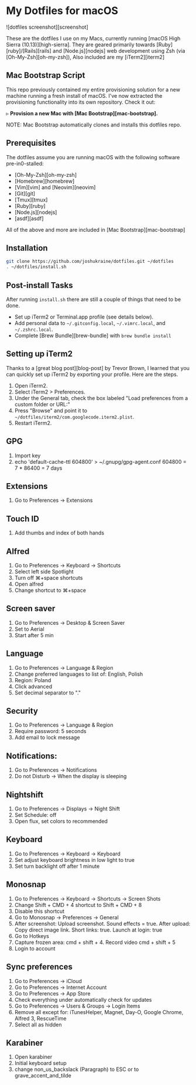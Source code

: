 # My Dotfiles for macOS

![dotfiles screenshot][screenshot]

These are the dotfiles I use on my Macs, currently running [macOS High Sierra (10.13)][high-sierra]. They are geared primarily towards [Ruby][ruby]/[Rails][rails] and [Node.js][nodejs] web development using Zsh (via [Oh-My-Zsh][oh-my-zsh]), Also included are my [iTerm2][iterm2]

## Mac Bootstrap Script

This repo previously contained my entire provisioning solution for a new machine running a fresh install of macOS. I've now extracted the provisioning functionality into its own repository. Check it out:

&#9657; **Provision a new Mac with [Mac Bootstrap][mac-bootstrap].**

NOTE: Mac Bootstrap automatically clones and installs this dotfiles repo.

## Prerequisites

The dotfiles assume you are running macOS with the following software pre-in0-stalled:

* [Oh-My-Zsh][oh-my-zsh]
* [Homebrew][homebrew]
* [Vim][vim] and [Neovim][neovim]
* [Git][git]
* [Tmux][tmux]
* [Ruby][ruby]
* [Node.js][nodejs]
* [asdf][asdf]

All of the above and more are included in [Mac Bootstrap][mac-bootstrap]

## Installation

```sh
git clone https://github.com/joshukraine/dotfiles.git ~/dotfiles
. ~/dotfiles/install.sh
```

## Post-install Tasks

After running `install.sh` there are still a couple of things that need to be done.

* Set up iTerm2 or Terminal.app profile (see details below).
* Add personal data to `~/.gitconfig.local`, `~/.vimrc.local`, and `~/.zshrc.local`.
* Complete [Brew Bundle][brew-bundle] with `brew bundle install`

## Setting up iTerm2

Thanks to a [great blog post][blog-post] by Trevor Brown, I learned that you can quickly set up iTerm2 by exporting your profile. Here are the steps.

1. Open iTerm2.
1. Select iTerm2 > Preferences.
1. Under the General tab, check the box labeled "Load preferences from a custom folder or URL:"
1. Press "Browse" and point it to `~/dotfiles/iterm2/com.googlecode.iterm2.plist`.
1. Restart iTerm2.

## GPG

1. Import key
2. echo 'default-cache-ttl 604800' > ~/.gnupg/gpg-agent.conf
604800 = 7 * 86400 = 7 days

## Extensions

1. Go to Preferences -> Extensions

## Touch ID 

1. Add thumbs and index of both hands

## Alfred

1. Go to Preferences -> Keyboard -> Shortcuts
2. Select left side Spotlight
3. Turn off ⌘+space shortcuts
4. Open alfred
5. Change shortcut to ⌘+space

## Screen saver

1. Go to Preferences -> Desktop & Screen Saver
2. Set to Aerial
3. Start after 5 min

## Language

1. Go to Preferences -> Language & Region
2. Change preferred languages to list of: English, Polish
3. Region: Poland
4. Click advanced
5. Set decimal separator to "."

## Security

1. Go to Preferences -> Language & Region
2. Require password: 5 seconds
3. Add email to lock message

## Notifications:

1. Go to Preferences -> Notifications
2. Do not Disturb -> When the display is sleeping

## Nightshift

1. Go to Preferences -> Displays -> Night Shift
2. Set Schedule: off
3. Open flux, set colors to recommended

## Keyboard

1. Go to Preferences -> Keyboard -> Keyboard
2. Set adjust keyboard brightness in low light to true
3. Set turn backlight off after 1 minute

## Monosnap

1. Go to Preferences -> Keyboard -> Shortcuts -> Screen Shots
2. Change Shift + CMD + 4 shortcut to Shift + CMD + 8 
3. Disable this shortcut
4. Go to Monosnap -> Preferences -> General
5. After screenshot: Upload screenshot. Sound effects = true. After upload: Copy direct image link. Short links: true. Launch at login: true
6. Go to Hotkeys
7.  Capture frozen area: cmd + shift + 4. Record video cmd + shift + 5
8. Login to account

## Sync preferences

1. Go to Preferences -> iCloud 
2. Go to Preferences -> Internet Account
3. Go to Preferences -> App Store
4. Check everything under automatically check for updates
5. Go to Preferences -> Users & Groups -> Login Items
6. Remove all except for: iTunesHelper, Magnet, Day-O, Google Chrome, Alfred 3, RescueTime
7. Select all as hidden

## Karabiner

1. Open karabiner
2. Initial keyboard setup
3. change non_us_backslack (Paragraph) to ESC or to grave_accent_and_tilde
